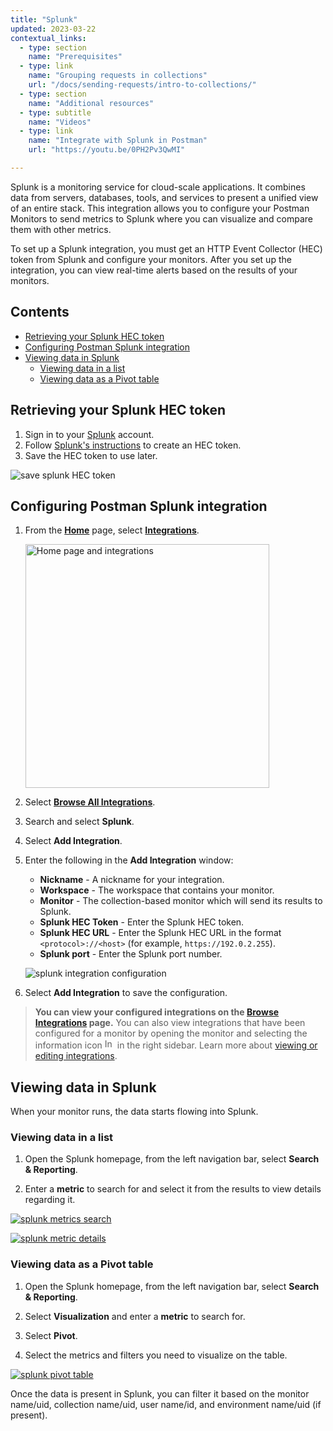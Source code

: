 ```yaml
---
title: "Splunk"
updated: 2023-03-22
contextual_links:
  - type: section
    name: "Prerequisites"
  - type: link
    name: "Grouping requests in collections"
    url: "/docs/sending-requests/intro-to-collections/"
  - type: section
    name: "Additional resources"
  - type: subtitle
    name: "Videos"
  - type: link
    name: "Integrate with Splunk in Postman"
    url: "https://youtu.be/0PH2Pv3QwMI"

---
```


Splunk is a monitoring service for cloud-scale applications. It combines data from servers, databases, tools, and services to present a unified view of an entire stack. This integration allows you to configure your Postman Monitors to send metrics to Splunk where you can visualize and compare them with other metrics.

To set up a Splunk integration, you must get an HTTP Event Collector (HEC) token from Splunk and configure your monitors. After you set up the integration, you can view real-time alerts based on the results of your monitors.

## Contents

* [Retrieving your Splunk HEC token](#retrieving-your-splunk-hec-token)
* [Configuring Postman Splunk integration](#configuring-postman-splunk-integration)
* [Viewing data in Splunk](#viewing-data-in-splunk)
    * [Viewing data in a list](#viewing-data-in-a-list)
    * [Viewing data as a Pivot table](#viewing-data-as-a-pivot-table)

## Retrieving your Splunk HEC token

1. Sign in to your [Splunk](https://login.splunk.com) account.
1. Follow [Splunk's instructions](https://docs.splunk.com/Documentation/Splunk/8.1.0/Metrics/GetMetricsInOther#Get_metrics_in_from_clients_over_HTTP_or_HTTPS) to create an HEC token.
1. Save the HEC token to use later.

![save splunk HEC token](https://assets.postman.com/postman-docs/splunk-http-event-collection-token-created.jpg)

## Configuring Postman Splunk integration

1. From the **[Home](https://go.postman.co/home)** page, select **[Integrations](https://go.postman.co/integrations)**.

    <img alt="Home page and integrations" src="https://assets.postman.com/postman-docs/v10/home-integrations-v10.jpg" width="390px">

1. Select **[Browse All Integrations](https://go.postman.co/integrations/browse?category=all)**.
1. Search and select **Splunk**.
1. Select **Add Integration**.

1. Enter the following in the **Add Integration** window:

    * **Nickname** - A nickname for your integration.
    * **Workspace** - The workspace that contains your monitor.
    * **Monitor** - The collection-based monitor which will send its results to Splunk.
    * **Splunk HEC Token** - Enter the Splunk HEC token.
    * **Splunk HEC URL** - Enter the Splunk HEC URL in the format `<protocol>://<host>` (for example, `https://192.0.2.255`).
    * **Splunk port** - Enter the Splunk port number.

   ![splunk integration configuration](https://assets.postman.com/postman-docs/splunk-add-integration.jpg)

1. Select **Add Integration** to save the configuration.

> **You can view your configured integrations on the [Browse Integrations](https://go.postman.co/integrations/browse) page.** You can also view integrations that have been configured for a monitor by opening the monitor and selecting the information icon <img alt="Information icon" src="https://assets.postman.com/postman-docs/icon-information-v9-5.jpg#icon" width="16px"> in the right sidebar. Learn more about [viewing or editing integrations](/docs/integrations/intro-integrations/#viewing-or-editing-integrations).

## Viewing data in Splunk

When your monitor runs, the data starts flowing into Splunk.

### Viewing data in a list

1. Open the Splunk homepage, from the left navigation bar, select **Search & Reporting**.

1. Enter a **metric** to search for and select it from the results to view details regarding it.

[![splunk metrics search](https://assets.postman.com/postman-docs/splunk-search-events-metric-example3.jpg)](https://assets.postman.com/postman-docs/splunk-search-events-metric-example3.jpg)

[![splunk metric details](https://assets.postman.com/postman-docs/splunk-search-events-metric-example2.jpg)](https://assets.postman.com/postman-docs/splunk-search-events-metric-example2.jpg)

### Viewing data as a Pivot table

1. Open the Splunk homepage, from the left navigation bar, select **Search & Reporting**.

1. Select **Visualization** and enter a **metric** to search for.

1. Select **Pivot**.

1. Select the metrics and filters you need to visualize on the table.

[![splunk pivot table](https://assets.postman.com/postman-docs/splunk-search-event-pivot-example.jpg)](https://assets.postman.com/postman-docs/splunk-search-event-pivot-example.jpg)

Once the data is present in Splunk, you can filter it based on the monitor name/uid, collection name/uid, user name/id, and environment name/uid (if present).
